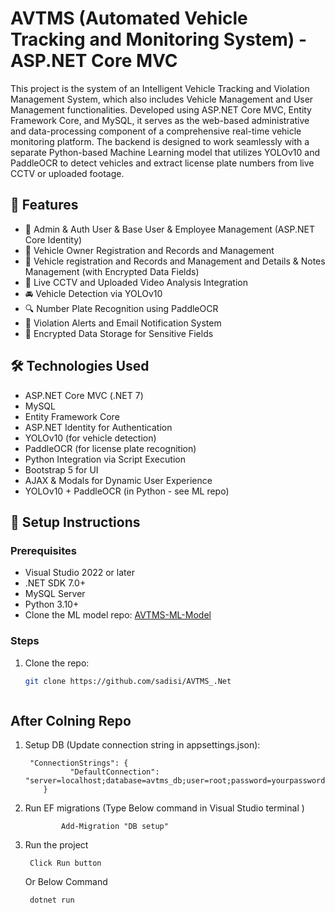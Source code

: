 # AVTMS (Automated Vehicle Tracking and Monitoring System) - ASP.NET Core MVC

This project is the system of an Intelligent Vehicle Tracking and Violation Management System, which also includes Vehicle Management and User Management functionalities. Developed using ASP.NET Core MVC, Entity Framework Core, and MySQL, it serves as the web-based administrative and data-processing component of a comprehensive real-time vehicle monitoring platform.
The backend is designed to work seamlessly with a separate Python-based Machine Learning model that utilizes YOLOv10 and PaddleOCR to detect vehicles and extract license plate numbers from live CCTV or uploaded footage.
## 🚗 Features

- 🔐 Admin & Auth User & Base User & Employee Management (ASP.NET Core Identity)
- 🧾 Vehicle Owner Registration and Records and Management
- 🚙 Vehicle registration and Records and Management and Details & Notes Management (with Encrypted Data Fields)
- 🎥 Live CCTV and Uploaded Video Analysis Integration
- 🚘 Vehicle Detection via YOLOv10 
- 🔍 Number Plate Recognition using PaddleOCR
- 📨 Violation Alerts and Email Notification System
- 🔐 Encrypted Data Storage for Sensitive Fields

## 🛠️ Technologies Used

- ASP.NET Core MVC (.NET 7)
- MySQL
- Entity Framework Core
- ASP.NET Identity for Authentication
- YOLOv10 (for vehicle detection)
- PaddleOCR (for license plate recognition)
- Python Integration via Script Execution
- Bootstrap 5 for UI
- AJAX & Modals for Dynamic User Experience
- YOLOv10 + PaddleOCR (in Python - see ML repo)

## 🔧 Setup Instructions

### Prerequisites

- Visual Studio 2022 or later
- .NET SDK 7.0+
- MySQL Server
- Python 3.10+
- Clone the ML model repo: [AVTMS-ML-Model](https://github.com/sadisi/AVTMS-ML-Model)

### Steps

1. Clone the repo:
   ```bash
   git clone https://github.com/sadisi/AVTMS_.Net



## After Colning Repo 

1. Setup DB (Update connection string in appsettings.json):
   
        "ConnectionStrings": {
                 "DefaultConnection": "server=localhost;database=avtms_db;user=root;password=yourpassword;"
           }


3.  Run EF migrations (Type Below command in Visual Studio terminal )

                Add-Migration "DB setup"



4. Run the project

        Click Run button
    Or Below Command
   
        dotnet run

   

